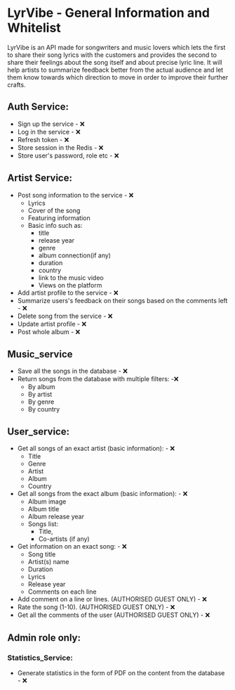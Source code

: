 # LyrVibe - General Information and Whitelist

LyrVibe is an API made for songwriters and music lovers which lets the first to share their song lyrics with the customers and provides the second to share their feelings about the song itself and about precise lyric line. It will help artists to summarize feedback better from the actual audience and let them know towards which direction to move in order to improve their further crafts.

## Auth Service:
- Sign up the service - ❌
- Log in the service - ❌
- Refresh token - ❌
- Store session in the Redis - ❌
- Store user's password, role etc - ❌


## Artist Service:
- Post song information to the service - ❌
    - Lyrics
    - Cover of the song
    - Featuring information
    - Basic info such as:
        - title
        - release year
        - genre
        - album connection(if any)
        - duration
        - country
        - link to the music video
        - Views on the platform
- Add artist profile to the service - ❌
- Summarize users's feedback on their songs based on the comments left - ❌
- Delete song from the service - ❌
- Update artist profile - ❌
- Post whole album - ❌

## Music_service
- Save all the songs in the database - ❌
- Return  songs from the database with multiple filters: -❌
    - By album
    - By artist
    - By genre
    - By country

## User_service:
- Get all songs of an exact artist (basic information): - ❌
    - Title
    - Genre
    - Artist
    - Album
    - Country
- Get all songs from the exact album (basic information): - ❌
    - Album image
    - Album title
    - Album release year
    - Songs list:
        - Title,
        - Co-artists (if any)
- Get information on an exact song: - ❌
    - Song title
    - Artist(s) name
    - Duration
    - Lyrics
    - Release year
    - Comments on each line
- Add comment on a line or lines. (AUTHORISED GUEST ONLY) - ❌
- Rate the song (1-10). (AUTHORISED GUEST ONLY) - ❌
- Get all the comments of the user (AUTHORISED GUEST ONLY) - ❌


## Admin role only:

### Statistics_Service:
- Generate statistics in the form of PDF on the content from the database - ❌
